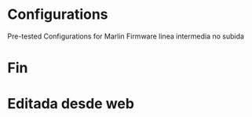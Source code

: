 # Configurations
Pre-tested Configurations for Marlin Firmware
 linea intermedia no subida
 
# Fin
# Editada desde web
